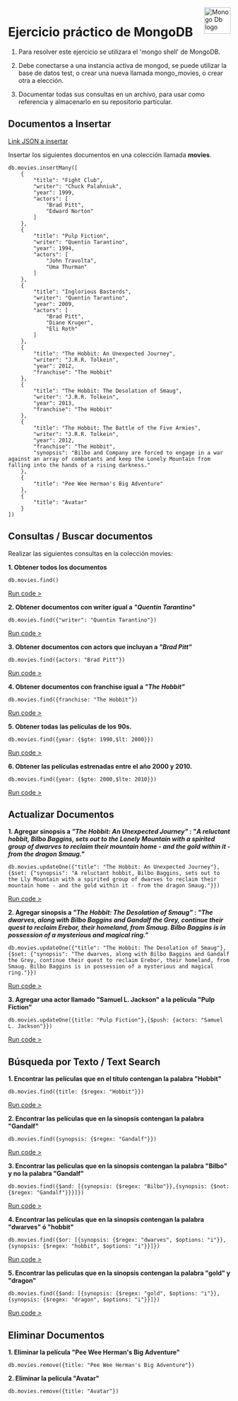 <a href="https://www.mongodb.com/docs/">
    <img src="https://upload.wikimedia.org/wikipedia/commons/9/93/MongoDB_Logo.svg" alt="Monogo Db logo" title="Aimeos" align="right" height="60" />
</a>

# Ejercicio práctico de MongoDB

1. Para resolver este ejercicio se utilizara el 'mongo shell' de MongoDB.

3. Debe conectarse a una instancia activa de mongod, se puede utilizar la base de datos test, o crear una nueva llamada mongo\_movies, o crear otra a elección.

5. Documentar todas sus consultas en un archivo, para usar como referencia y almacenarlo en su repositorio particular.

## Documentos a Insertar

[Link JSON a insertar](https://raw.githubusercontent.com/alcalino-1978/upgrade-mongo-exercises/master/movies.json "Link JSON a insertar")

Insertar los siguientes documentos en una colección llamada **movies**. 

	db.movies.insertMany([
        {
            "title": "Fight Club",
            "writer": "Chuck Palahniuk",
            "year": 1999,
            "actors": [
                "Brad Pitt",
                "Edward Norton"
            ]
        },
        {
            "title": "Pulp Fiction",
            "writer": "Quentin Tarantino",
            "year": 1994,
            "actors": [
                "John Travolta",
                "Uma Thurman"
            ]
        },
        {
            "title": "Inglorious Basterds",
            "writer": "Quentin Tarantino",
            "year": 2009,
            "actors": [
                "Brad Pitt",
                "Diane Kruger",
                "Eli Roth"
            ]
        },
        {
            "title": "The Hobbit: An Unexpected Journey",
            "writer": "J.R.R. Tolkein",
            "year": 2012,
            "franchise": "The Hobbit"
        },
        {
            "title": "The Hobbit: The Desolation of Smaug",
            "writer": "J.R.R. Tolkein",
            "year": 2013,
            "franchise": "The Hobbit"
        },
        {
            "title": "The Hobbit: The Battle of the Five Armies",
            "writer": "J.R.R. Tolkein",
            "year": 2012,
            "franchise": "The Hobbit",
            "synopsis": "Bilbo and Company are forced to engage in a war against an array of combatants and keep the Lonely Mountain from falling into the hands of a rising darkness."
        },
        {
            "title": "Pee Wee Herman's Big Adventure"
        },
        {
            "title": "Avatar"
        }
    ])
	
## Consultas / Buscar documentos

Realizar las siguientes consultas en la colección movies:

**1. Obtener todos los documentos**
```mongo
db.movies.find()
```
[Run code >](https://mongoplayground.net/p/RvjCAgC3g_5 "Abrir ejemplo en Mongo playground")

**2. Obtener documentos con writer igual a *"Quentin Tarantino"***
```mongo
db.movies.find({"writer": "Quentin Tarantino"})
```
[Run code >](https://mongoplayground.net/p/--cPcsd0_sA)

**3. Obtener documentos con actors que incluyan a *"Brad Pitt"***
```mongo
db.movies.find({actors: "Brad Pitt"})
```
[Run code >](https://mongoplayground.net/p/2D6uNEAMRUg)

**4. Obtener documentos con franchise  igual a *"The Hobbit"***
```mongo
db.movies.find({franchise: "The Hobbit"})
```
[Run code >](https://mongoplayground.net/p/C6odyhVKiUh)

**5. Obtener todas las películas de los 90s.**
```mongo
db.movies.find({year: {$gte: 1990,$lt: 2000}})
```
[Run code >](https://mongoplayground.net/p/p_yaihFB_32)

**6. Obtener las películas estrenadas entre el año 2000 y 2010.**
```mongo
db.movies.find({year: {$gte: 2000,$lte: 2010}})
```
[Run code >](https://mongoplayground.net/p/VplcnmCIe6v)

## Actualizar Documentos

**1. Agregar sinopsis a *"The Hobbit: An Unexpected Journey"* : "*A reluctant hobbit, Bilbo Baggins, sets out to the Lonely Mountain with a spirited group of dwarves to reclaim their mountain home - and the gold within it - from the dragon Smaug."***
```mongo
db.movies.updateOne({"title": "The Hobbit: An Unexpected Journey"},{$set: {"synopsis": "A reluctant hobbit, Bilbo Baggins, sets out to the Lly Mountain with a spirited group of dwarves to reclaim their mountain home - and the gold within it - from the dragon Smaug."}})
```
[Run code >](https://mongoplayground.net/p/YaIyLT0buWb)

**2. Agregar sinopsis a *"The Hobbit: The Desolation of Smaug"* : *"The dwarves, along with Bilbo Baggins and Gandalf the Grey, continue their quest to reclaim Erebor, their homeland, from Smaug. Bilbo Baggins is in possession of a mysterious and magical ring."***
```mongo
db.movies.updateOne({"title": "The Hobbit: The Desolation of Smaug"},{$set: {"synopsis": "The dwarves, along with Bilbo Baggins and Gandalf the Grey, continue their quest to reclaim Erebor, their homeland, from Smaug. Bilbo Baggins is in possession of a mysterious and magical ring."}})
```
[Run code >](https://mongoplayground.net/p/lYr9kRdBhGF)

**3. Agregar una actor llamado "Samuel L. Jackson" a la película "Pulp Fiction"**
```mongo
db.movies.updateOne({title: "Pulp Fiction"},{$push: {actors: "Samuel L. Jackson"}})
```
[Run code >](https://mongoplayground.net/p/n1YcDSHKDTS)

## Búsqueda por Texto / Text Search

**1. Encontrar las películas que en el título contengan la palabra "Hobbit"**
```mongo
db.movies.find({title: {$regex: "Hobbit"}})
```
[Run code >](https://mongoplayground.net/p/7YhhgvvzRGy)

**2. Encontrar las películas que en la sinopsis contengan la palabra "Gandalf"**
```mongo
db.movies.find({synopsis: {$regex: "Gandalf"}})
```
[Run code >](https://mongoplayground.net/p/AcooZyyWqPP)

**3. Encontrar las películas que en la sinopsis contengan la palabra "Bilbo" y no la palabra "Gandalf"**
```mongo
db.movies.find({$and: [{synopsis: {$regex: "Bilbo"}},{synopsis: {$not: {$regex: "Gandalf"}}}]})
```
[Run code >](https://mongoplayground.net/p/eiX87agnfQl)

**4. Encontrar las películas que en la sinopsis contengan la palabra "dwarves" ó "hobbit"**
```mongo
db.movies.find({$or: [{synopsis: {$regex: "dwarves", $options: "i"}},{synopsis: {$regex: "hobbit", $options: "i"}}]})
```
[Run code >](https://mongoplayground.net/p/OjnB1qBCtJg)

**5. Encontrar las películas que en la sinopsis contengan la palabra "gold" y "dragon"**
```mongo
db.movies.find({$and: [{synopsis: {$regex: "gold", $options: "i"}},{synopsis: {$regex: "dragon", $options: "i"}}]})
```
[Run code >](https://mongoplayground.net/p/6MxsA6-qtRs)

## Eliminar Documentos

**1. Eliminar la película "Pee Wee Herman's Big Adventure"**
```mongo
db.movies.remove({title: "Pee Wee Herman's Big Adventure"})
```

**2. Eliminar la película "Avatar"**
```mongo
db.movies.remove({title: "Avatar"})
```
